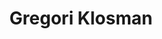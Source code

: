 ---
title: Gregori Klosman
categories:
- radio
- digital
- press
tags:
- artist
position: 2
image: 
is-featured: 
is-front: 
website: http://www.gregoriklosman.com
facebook: https://www.facebook.com/GregoriKlosman
twitter:
instagram:
spotify:
soundcloud:
youtube:
apple:
layout: client
---